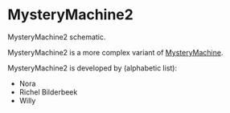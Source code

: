 MysteryMachine2
===============

MysteryMachine2 schematic.

MysteryMachine2 is a more complex variant of [MysteryMachine](https://github.com/richelbilderbeek/MysteryMachine).

MysteryMachine2 is developed by (alphabetic list):
  * Nora
  * Richel Bilderbeek
  * Willy
